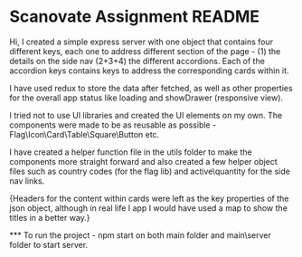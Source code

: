 Scanovate Assignment README
===========================
Hi,
I created a simple express server with one object that contains four different keys, each one to address different section of the page - (1) the details on the side nav (2+3+4) the different accordions. Each of the accordion keys contains keys to address the corresponding cards within it.

I have used redux to store the data after fetched, as well as other properties for the overall app status like loading and showDrawer (responsive view).

I tried not to use UI libraries and created the UI elements on my own. The components were made to be as reusable as possible - Flag\Icon\Card\Table\Square\Button etc.

I have created a helper function file in the utils folder to make the components more straight forward and also created a few helper object files such as country codes (for the flag lib) and active\quantity for the side nav links.

{Headers for the content within cards were left as the key properties of the json object, although in real life I app I would have used a map to show the titles in a better way.}

*** To run the project - npm start on both main folder and main\server folder to start server.